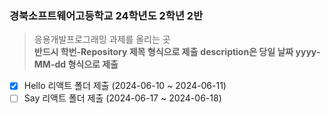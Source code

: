 ### 경북소프트웨어고등학교 24학년도 2학년 2반

> 응용개발프로그래밍 과제를 올리는 곳 </br>
> **반드시 학번-Repository 제목 형식으로 제출**
> **description은 당일 날짜 yyyy-MM-dd 형식으로 제출**

- [X] Hello 리액트 폴더 제출 (2024-06-10 ~ 2024-06-11)
- [ ] Say 리액트 폴더 제출 (2024-06-17 ~ 2024-06-18)
